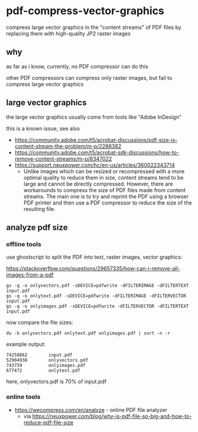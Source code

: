 # pdf-compress-vector-graphics

compress large vector graphics in the "content streams" of PDF files by replacing them with high-quality JP2 raster images

## why

as far as i know, currently, no PDF compressor can do this

other PDF compressors can compress only raster images, but fail to compress large vector graphics

## large vector graphics

the large vector graphics usually come from tools like "Adobe InDesign"

this is a known issue, see also

- https://community.adobe.com/t5/acrobat-discussions/pdf-size-is-content-stream-the-problem/m-p/2286382
- https://community.adobe.com/t5/acrobat-sdk-discussions/how-to-remove-content-streams/m-p/8347022
- https://support.neuxpower.com/hc/en-us/articles/360022343714
   - Unlike images which can be resized or recompressed with a more optimal quality to reduce them in size, content streams tend to be large and cannot be directly compressed. However, there are workarounds to compress the size of PDF files made from content streams. The main one is to try and reprint the PDF using a browser PDF printer and then use a PDF compressor to reduce the size of the resulting file.

## analyze pdf size

### offline tools

use ghostscript to split the PDF into text, raster images, vector graphics:

https://stackoverflow.com/questions/29657335/how-can-i-remove-all-images-from-a-pdf

```
gs -q -o onlyvectors.pdf -sDEVICE=pdfwrite -dFILTERIMAGE -dFILTERTEXT input.pdf
gs -q -o onlytext.pdf -sDEVICE=pdfwrite -dFILTERIMAGE -dFILTERVECTOR input.pdf
gs -q -o onlyimages.pdf -sDEVICE=pdfwrite -dFILTERVECTOR -dFILTERTEXT input.pdf
```

now compare the file sizes:

```
du -b onlyvectors.pdf onlytext.pdf onlyimages.pdf | sort -n -r
```

example output:

```
74258862        input.pdf
52904938        onlyvectors.pdf
743759          onlyimages.pdf
677472          onlytext.pdf
```

here, onlyvectors.pdf is 70% of input.pdf

### online tools

- https://wecompress.com/en/analyze - online PDF file analyzer
   - via https://neuxpower.com/blog/why-is-pdf-file-so-big-and-how-to-reduce-pdf-file-size
